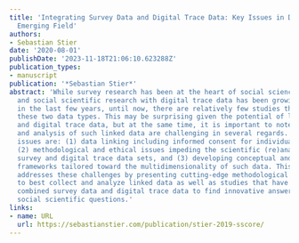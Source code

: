 ```yaml
---
title: 'Integrating Survey Data and Digital Trace Data: Key Issues in Developing an
  Emerging Field'
authors:
- Sebastian Stier
date: '2020-08-01'
publishDate: '2023-11-18T21:06:10.623288Z'
publication_types:
- manuscript
publication: '*Sebastian Stier*'
abstract: 'While survey research has been at the heart of social science for decades
  and social scientific research with digital trace data has been growing rapidly
  in the last few years, until now, there are relatively few studies that combine
  these two data types. This may be surprising given the potential of linking surveys
  and digital trace data, but at the same time, it is important to note that the collection
  and analysis of such linked data are challenging in several regards. The three key
  issues are: (1) data linking including informed consent for individual-level studies,
  (2) methodological and ethical issues impeding the scientific (re)analysis of linked
  survey and digital trace data sets, and (3) developing conceptual and theoretical
  frameworks tailored toward the multidimensionality of such data. This special issue
  addresses these challenges by presenting cutting-edge methodological work on how
  to best collect and analyze linked data as well as studies that have successfully
  combined survey data and digital trace data to find innovative answers to relevant
  social scientific questions.'
links:
- name: URL
  url: https://sebastianstier.com/publication/stier-2019-sscore/
---
```

